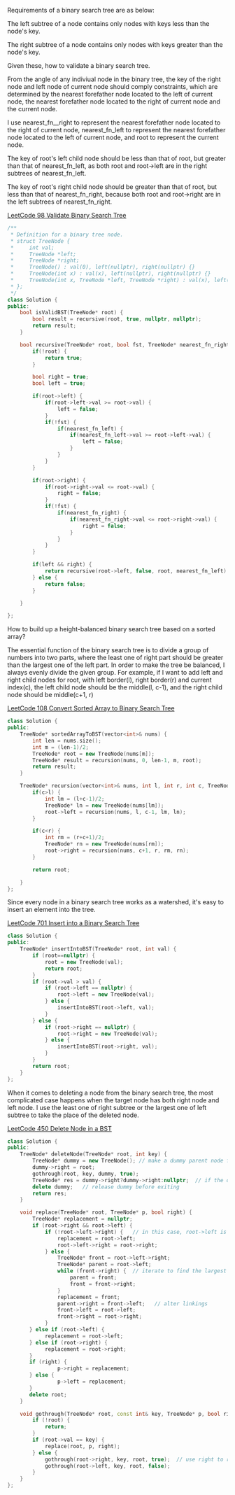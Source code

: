 Requirements of a binary search tree are as below: 

The left subtree of a node contains only nodes with keys less than the node's key.

The right subtree of a node contains only nodes with keys greater than the node's key.

Given these, how to validate a binary search tree. 

From the angle of any indiviual node in the binary tree, the key of the right node and left node of current node should comply constraints, which are determined by the nearest forefather node located to the left of current node, the nearest forefather node located to the right of current node and the current node. 

I use nearest_fn__right to represent the nearest forefather node located to the right of current node, nearest_fn_left to represent the nearest forefather node located to the left of current node, and root to represent the current node. 

The key of  root's left child node should be less than that of root, but greater than that of nearest_fn_left, as both root and root->left are in the right subtrees of nearest_fn_left.

The key of  root's right child node should be greater than that of root, but less than that of nearest_fn_right, because both root and root->right are in the left subtrees of nearest_fn_right.

[LeetCode 98 Validate Binary Search Tree](https://leetcode.com/problems/validate-binary-search-tree/)

```cpp
/**
 * Definition for a binary tree node.
 * struct TreeNode {
 *     int val;
 *     TreeNode *left;
 *     TreeNode *right;
 *     TreeNode() : val(0), left(nullptr), right(nullptr) {}
 *     TreeNode(int x) : val(x), left(nullptr), right(nullptr) {}
 *     TreeNode(int x, TreeNode *left, TreeNode *right) : val(x), left(left), right(right) {}
 * };
 */
class Solution {
public:
    bool isValidBST(TreeNode* root) {
        bool result = recursive(root, true, nullptr, nullptr);
        return result;
    }

    bool recursive(TreeNode* root, bool fst, TreeNode* nearest_fn_right, TreeNode* nearest_fn_left) {
        if(!root) {
            return true;
        }

        bool right = true;
        bool left = true;

        if(root->left) {
            if(root->left->val >= root->val) {
                left = false;
            } 
            if(!fst) {
                if(nearest_fn_left) {
                    if(nearest_fn_left->val >= root->left->val) {
                        left = false;
                    }
                }
            }
        }

        if(root->right) {
            if(root->right->val <= root->val) {
                right = false;
            } 
            if(!fst) {
                if(nearest_fn_right) {
                    if(nearest_fn_right->val <= root->right->val) {
                        right = false;
                    }
                }
            }
        }

        if(left && right) {
            return recursive(root->left, false, root, nearest_fn_left) && recursive(root->right, false, nearest_fn_right, root);
        } else {
            return false;
        }

    }

};
```

   														

How to build up a height-balanced binary search tree based on a sorted array?

The essential function of the binary search tree is to divide a group of numbers into two parts, where the least one of right part should be greater than the largest one of the left part. In order to make the tree be balanced, I always evenly divide the given group. For example, if I want to add left and right child nodes for root, with left border(l), right border(r) and current index(c), the left child node should be the middle(l, c-1), and the right child node should be middle(c+1, r)

[LeetCode 108 Convert Sorted Array to Binary Search Tree](https://leetcode.com/problems/convert-sorted-array-to-binary-search-tree/)

```cpp
class Solution {
public:
    TreeNode* sortedArrayToBST(vector<int>& nums) {
        int len = nums.size();
        int m = (len-1)/2;
        TreeNode* root = new TreeNode(nums[m]);
        TreeNode* result = recursion(nums, 0, len-1, m, root);
        return result;
    }

    TreeNode* recursion(vector<int>& nums, int l, int r, int c, TreeNode* root) {
        if(c>l) {
            int lm = (l+c-1)/2;
            TreeNode* ln = new TreeNode(nums[lm]);
            root->left = recursion(nums, l, c-1, lm, ln);
        }

        if(c<r) {
            int rm = (r+c+1)/2;
            TreeNode* rn = new TreeNode(nums[rm]);
            root->right = recursion(nums, c+1, r, rm, rn);
        }

        return root;

    }
};
```

 Since every node in a binary search tree works as a watershed, it's easy to insert an element into the tree. 

[LeetCode 701 Insert into a Binary Search Tree](https://leetcode.com/problems/insert-into-a-binary-search-tree/)

```cpp
class Solution {
public:
    TreeNode* insertIntoBST(TreeNode* root, int val) {
        if (root==nullptr) {
            root = new TreeNode(val);
            return root;
        }
        if (root->val > val) {
            if (root->left == nullptr) {
                root->left = new TreeNode(val);
            } else {
                insertIntoBST(root->left, val);
            }
        } else {
            if (root->right == nullptr) {
                root->right = new TreeNode(val);
            } else {
                insertIntoBST(root->right, val);
            }
        }
        return root;
    }
};
```

When it comes to deleting a node from the binary search tree, the most complicated case happens when the target node has both right node and left node. I use the least one of right subtree or the largest one of left subtree to take the place of the deleted node. 

[LeetCode 450 Delete Node in a BST](https://leetcode.com/problems/delete-node-in-a-bst/) 

```cpp
class Solution {
public:
    TreeNode* deleteNode(TreeNode* root, int key) {
        TreeNode* dummy = new TreeNode(); // make a dummy parent node for the root to facilitate processing
        dummy->right = root;
        gothrough(root, key, dummy, true);
        TreeNode* res = dummy->right?dummy->right:nullptr;  // if the original root has been deleted, just return nullptr
        delete dummy;   // release dummy before exiting
        return res;
    }

    void replace(TreeNode* root, TreeNode* p, bool right) {
      	TreeNode* replacement = nullptr;
        if (root->right && root->left) {
            if (!root->left->right) {   // in this case, root->left is the largest one among left subtree
              	replacement = root->left;
              	root->left->right = root->right;
            } else {
                TreeNode* front = root->left->right;
                TreeNode* parent = root->left;
                while (front->right) {  // iterate to find the largest one of left subtree by going right
                    parent = front;
                    front = front->right;
                }
              	replacement = front;
                parent->right = front->left;   // alter linkings
              	front->left = root->left;   
              	front->right = root->right;
            }
       } else if (root->left) {
            replacement = root->left;
       } else if (root->right) {
            replacement = root->right;
       }
       if (right) {
       			p->right = replacement;
       } else {
         		p->left = replacement;
       }
       delete root;  
    }

    void gothrough(TreeNode* root, const int& key, TreeNode* p, bool right) {
        if (!root) {
            return;
        }
        if (root->val == key) {
            replace(root, p, right);
        } else {
            gothrough(root->right, key, root, true);  // use right to record the relative direction
            gothrough(root->left, key, root, false);
        }
    }
};
```

